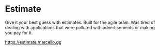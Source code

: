 # Estimate
Give it your best guess with estimates. Built for the agile team. Was tired of dealing with
applications that were polluted with advertisements or making you pay for it.

https://estimate.marcello.gg

